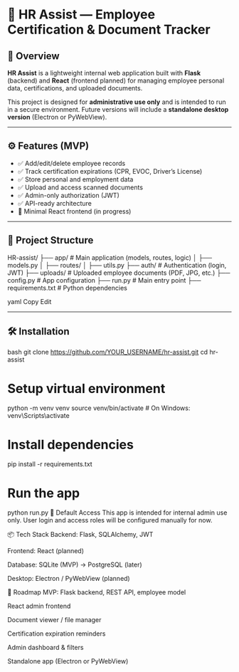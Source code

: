 # 🧾 HR Assist — Employee Certification & Document Tracker

## 📌 Overview

**HR Assist** is a lightweight internal web application built with **Flask** (backend) and **React** (frontend planned) for managing employee personal data, certifications, and uploaded documents.

This project is designed for **administrative use only** and is intended to run in a secure environment. Future versions will include a **standalone desktop version** (Electron or PyWebView).

---

## ⚙️ Features (MVP)

- ✅ Add/edit/delete employee records
- ✅ Track certification expirations (CPR, EVOC, Driver’s License)
- ✅ Store personal and employment data
- ✅ Upload and access scanned documents
- ✅ Admin-only authorization (JWT)
- ✅ API-ready architecture
- 🚧 Minimal React frontend (in progress)

---

## 📁 Project Structure

HR-assist/
├── app/ # Main application (models, routes, logic)
│ ├── models.py
│ ├── routes/
│ ├── utils.py
├── auth/ # Authentication (login, JWT)
├── uploads/ # Uploaded employee documents (PDF, JPG, etc.)
├── config.py # App configuration
├── run.py # Main entry point
├── requirements.txt # Python dependencies

yaml
Copy
Edit

---

## 🛠 Installation

bash
git clone https://github.com/YOUR_USERNAME/hr-assist.git
cd hr-assist

# Setup virtual environment
python -m venv venv
source venv/bin/activate      # On Windows: venv\Scripts\activate

# Install dependencies
pip install -r requirements.txt

# Run the app
python run.py
🔐 Default Access
This app is intended for internal admin use only. User login and access roles will be configured manually for now.

📦 Tech Stack
Backend: Flask, SQLAlchemy, JWT

Frontend: React (planned)

Database: SQLite (MVP) → PostgreSQL (later)

Desktop: Electron / PyWebView (planned)

🚀 Roadmap
 MVP: Flask backend, REST API, employee model

 React admin frontend

 Document viewer / file manager

 Certification expiration reminders

 Admin dashboard & filters

 Standalone app (Electron or PyWebView)


